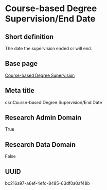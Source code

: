 # Course-based Degree Supervision/End Date
## Short definition
The date the supervision ended or will end.
## Base page
[Course-based Degree Supervision](https://github.com/EuroCRIS/CASRAI-Dictionairies/blob/main/Objects/Course-based%20Degree%20Supervision.md)
## Meta title
csr:Course-based Degree Supervision/End Date
## Research Admin Domain
True
## Research Data Domain
False
## UUID
bc216a97-a6ef-4efc-8485-63df0a0af48b
